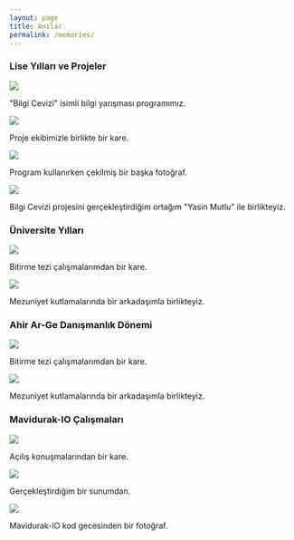 ```yaml
---
layout: page
title: Anılar
permalink: /memories/
---
```


### Lise Yılları ve Projeler

<div class="img-box">
    <img class="img-memories" src="/images/memories/2006_03.jpg"/>
    <p class="img-caption">
        "Bilgi Cevizi" isimli bilgi yarışması programımız.
    </p>
</div>

<div class="img-box">
    <img class="img-memories" src="/images/memories/2006_01.jpg"/>
    <p class="img-caption">
        Proje ekibimizle birlikte bir kare.
    </p>
</div>

<div class="img-box">
    <img class="img-memories" src="/images/memories/2006_02.jpg"/>
    <p class="img-caption">
        Program kullanırken çekilmiş bir başka fotoğraf.
    </p>
</div>

<div class="img-box">
    <img class="img-memories" src="/images/memories/2006_04.jpg"/>
    <p class="img-caption">
        Bilgi Cevizi projesini gerçekleştirdiğim ortağım "Yasin Mutlu" ile birlikteyiz.
    </p>
</div>


### Üniversite Yılları

<div class="img-box">
    <img class="img-memories" src="/images/memories/2011_01.jpg"/>
    <p class="img-caption">
        Bitirme tezi çalışmalarımdan bir kare.
    </p>
</div>

<div class="img-box">
    <img class="img-memories" src="/images/memories/2011_02.jpg"/>
    <p class="img-caption">
        Mezuniyet kutlamalarında bir arkadaşımla birlikteyiz.
    </p>
</div>

### Ahir Ar-Ge Danışmanlık Dönemi

<div class="img-box">
    <img class="img-memories" src="/images/memories/2013_01.jpg"/>
    <p class="img-caption">
        Bitirme tezi çalışmalarımdan bir kare.
    </p>
</div>

<div class="img-box">
    <img class="img-memories" src="/images/memories/2013_02.jpg"/>
    <p class="img-caption">
        Mezuniyet kutlamalarında bir arkadaşımla birlikteyiz.
    </p>
</div>


### Mavidurak-IO Çalışmaları


<div class="img-box">
    <img class="img-memories" src="/images/memories/2015_01.jpg"/>
    <p class="img-caption">
        Açılış konuşmalarından bir kare.
    </p>
</div>

<div class="img-box">
    <img class="img-memories" src="/images/memories/2015_03.jpg"/>
    <p class="img-caption">
        Gerçekleştirdiğim bir sunumdan.
    </p>
</div>

<div class="img-box">
    <img class="img-memories" src="/images/memories/2015_02.jpg"/>
    <p class="img-caption">
        Mavidurak-IO kod gecesinden bir fotoğraf.
    </p>
</div>

